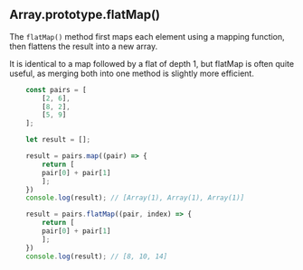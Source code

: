 ## Array.prototype.flatMap()

The `flatMap()` method first maps each element using a mapping function, then flattens the result into a new array.

It is identical to a map followed by a flat of depth 1, but flatMap is often quite useful, as merging both into one method is slightly more efficient.

```js
    const pairs = [
        [2, 6],
        [8, 2],
        [5, 9]
    ];

    let result = [];

    result = pairs.map((pair) => {
        return [
        pair[0] + pair[1]
        ];
    })
    console.log(result); // [Array(1), Array(1), Array(1)]

    result = pairs.flatMap((pair, index) => {
        return [
        pair[0] + pair[1]
        ];
    })
    console.log(result); // [8, 10, 14]
```
